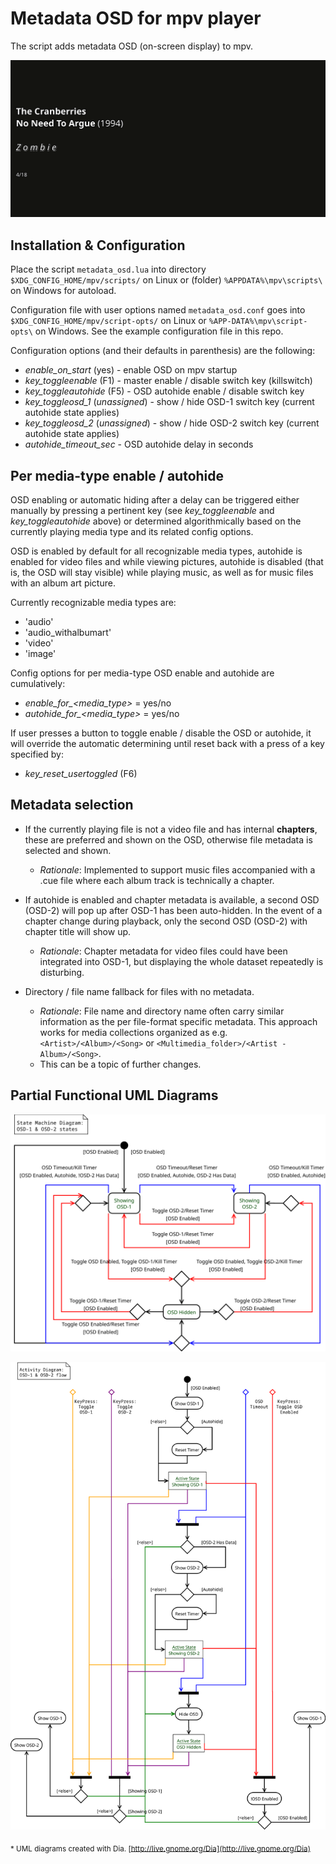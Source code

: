 # Metadata OSD for mpv player
The script adds metadata OSD (on-screen display) to mpv.

![Screenshot](screenshot.png)

## Installation & Configuration
Place the script `metadata_osd.lua` into directory `$XDG_CONFIG_HOME/mpv/scripts/` on Linux or (folder) `%APPDATA%\mpv\scripts\` on Windows for autoload.

Configuration file with user options named `metadata_osd.conf` goes into `$XDG_CONFIG_HOME/mpv/script-opts/` on Linux or `%APP‐DATA%\mpv\script-opts\` on Windows. See the example configuration file in this repo.

Configuration options (and their defaults in parenthesis) are the following:

* _enable_on_start_ (yes) - enable OSD on mpv startup
* _key_toggleenable_ (F1) - master enable / disable switch key (killswitch)
* _key_toggleautohide_ (F5) - OSD autohide enable / disable switch key
* _key_toggleosd_1_ (_unassigned_) - show / hide OSD-1 switch key (current autohide state applies)
* _key_toggleosd_2_ (_unassigned_) - show / hide OSD-2 switch key (current autohide state applies)
* _autohide_timeout_sec_ - OSD autohide delay in seconds

## Per media-type enable / autohide
OSD enabling or automatic hiding after a delay can be triggered either manually by pressing a pertinent key (see _key_toggleenable_ and _key_toggleautohide_ above) or determined algorithmically based on the currently playing media type and its related config options.

OSD is enabled by default for all recognizable media types, autohide is enabled for video files and while viewing pictures, autohide is disabled (that is, the OSD will stay visible) while playing music, as well as for music files with an album art picture.

Currently recognizable media types are:

- 'audio'
- 'audio_withalbumart'
- 'video'
- 'image'

Config options for per media-type OSD enable and autohide are cumulatively:

* _enable_for\_<media_type\>_ = yes/no
* _autohide_for\_<media_type\>_ = yes/no

If user presses a button to toggle enable / disable the OSD or autohide, it will override the automatic determining until reset back with a press of a key specified by:

* _key_reset_usertoggled_ (F6)

## Metadata selection
- If the currently playing file is not a video file and has internal **chapters**, these are preferred and shown on the OSD, otherwise file metadata is selected and shown.

	- _Rationale_: Implemented to support music files accompanied with a .cue file where each album track is technically a chapter.
	
- If autohide is enabled and chapter metadata is available, a second OSD (OSD-2) will pop up after OSD-1 has been auto-hidden. In the event of a chapter change during playback, only the second OSD (OSD-2) with chapter title will show up.

	- _Rationale_: Chapter metadata for video files could have been integrated into OSD-1, but displaying the whole dataset repeatedly is disturbing.

- Directory / file name fallback for files with no metadata.

	- _Rationale_: File name and directory name often carry similar information as the per file-format specific metadata. This approach works for media collections organized as e.g. `<Artist>/<Album>/<Song>` or `<Multimedia_folder>/<Artist - Album>/<Song>`.
	- This can be a topic of further changes.

## Partial Functional UML Diagrams
![State Machine Diagram](StateMachineDiagram.svg)

![Activity Diagram](ActivityDiagram.svg)

<sub>* UML diagrams created with Dia. [http://live.gnome.org/Dia](http://live.gnome.org/Dia)</sup>
